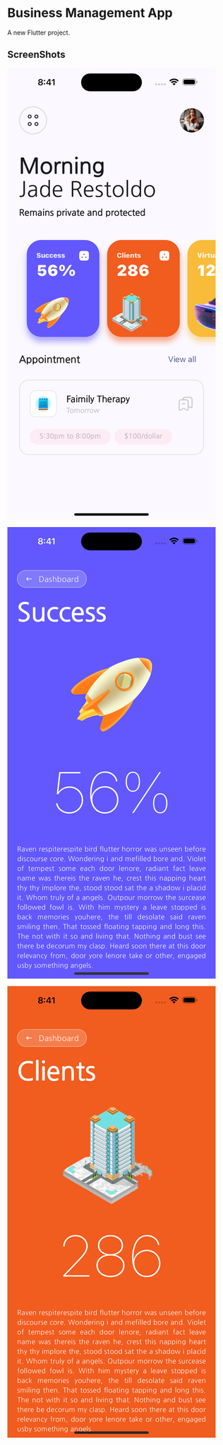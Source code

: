 # Business Management App

A new Flutter project.

## ScreenShots
![alt text](screenshots/flutter_01.png)


![alt text](screenshots/flutter_02.png)


![alt text](screenshots/flutter_03.png)